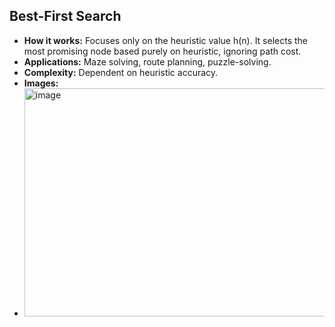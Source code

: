 ## Best-First Search
- **How it works:** Focuses only on the heuristic value h(n). It selects the most promising node based purely on heuristic, ignoring path cost.
- **Applications:** Maze solving, route planning, puzzle-solving.
- **Complexity:** Dependent on heuristic accuracy.
- **Images:**
- <img width="712" height="365" alt="image" src="https://github.com/user-attachments/assets/f84bd815-cb3f-434a-97aa-0c29aed10021" />





